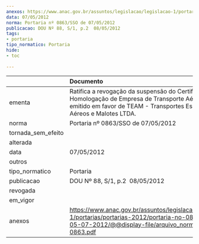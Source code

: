 ```yaml
---
anexos: https://www.anac.gov.br/assuntos/legislacao/legislacao-1/portarias/portarias-2012/portaria-no-0863-sso-de-05-07-2012/@@display-file/arquivo_norma/PA2012-0863.pdf
data: 07/05/2012
norma: Portaria nº 0863/SSO de 07/05/2012
publicacao: DOU Nº 88, S/1, p.2  08/05/2012
tags:
- portaria
tipo_normatico: Portaria
hide: 
- toc 
 
---
```


|                    | Documento                                                                                                                                                                      |
|:-------------------|:-------------------------------------------------------------------------------------------------------------------------------------------------------------------------------|
| ementa             | Ratifica a revogação da suspensão do Certificado de Homologação de Empresa de Transporte Aéreo (CHETA) emitido em favor de TEAM - Transportes Especiais Aéreos e Malotes LTDA. |
| norma              | Portaria nº 0863/SSO de 07/05/2012                                                                                                                                             |
| tornada_sem_efeito |                                                                                                                                                                                |
| alterada           |                                                                                                                                                                                |
| data               | 07/05/2012                                                                                                                                                                     |
| outros             |                                                                                                                                                                                |
| tipo_normatico     | Portaria                                                                                                                                                                       |
| publicacao         | DOU Nº 88, S/1, p.2  08/05/2012                                                                                                                                                |
| revogada           |                                                                                                                                                                                |
| em_vigor           |                                                                                                                                                                                |
| anexos             | https://www.anac.gov.br/assuntos/legislacao/legislacao-1/portarias/portarias-2012/portaria-no-0863-sso-de-05-07-2012/@@display-file/arquivo_norma/PA2012-0863.pdf              |